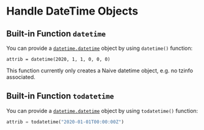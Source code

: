 # Handle DateTime Objects

## Built-in Function `datetime`

You can provide a [`datetime.datetime`](https://docs.python.org/3/library/datetime.html#datetime-objects) object by using `datetime()` function:

```
attrib = datetime(2020, 1, 1, 0, 0, 0)
```

This function currently only creates a Naive datetime object, e.g. no tzinfo associated.

## Built-in Function `todatetime`

You can provide a [`datetime.datetime`](https://docs.python.org/3/library/datetime.html#datetime-objects) object by using `todatetime()` function:

```python
attrib = todatetime("2020-01-01T00:00:00Z")
```
